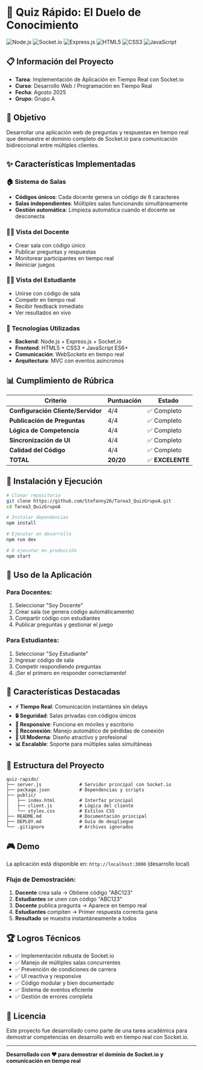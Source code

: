 # 🧠 Quiz Rápido: El Duelo de Conocimiento

![Node.js](https://img.shields.io/badge/Node.js-43853D?style=for-the-badge&logo=node.js&logoColor=white)
![Socket.io](https://img.shields.io/badge/Socket.io-black?style=for-the-badge&logo=socket.io&badgeColor=010101)
![Express.js](https://img.shields.io/badge/Express.js-404D59?style=for-the-badge)
![HTML5](https://img.shields.io/badge/HTML5-E34F26?style=for-the-badge&logo=html5&logoColor=white)
![CSS3](https://img.shields.io/badge/CSS3-1572B6?style=for-the-badge&logo=css3&logoColor=white)
![JavaScript](https://img.shields.io/badge/JavaScript-F7DF1E?style=for-the-badge&logo=javascript&logoColor=black)

## 📋 Información del Proyecto

- **Tarea**: Implementación de Aplicación en Tiempo Real con Socket.io
- **Curso**: Desarrollo Web / Programación en Tiempo Real
- **Fecha**: Agosto 2025
- **Grupo**: Grupo A

## 🎯 Objetivo

Desarrollar una aplicación web de preguntas y respuestas en tiempo real que demuestre el dominio completo de Socket.io para comunicación bidireccional entre múltiples clientes.

## ✨ Características Implementadas

### 🏠 Sistema de Salas
- **Códigos únicos**: Cada docente genera un código de 6 caracteres
- **Salas independientes**: Múltiples salas funcionando simultáneamente
- **Gestión automática**: Limpieza automática cuando el docente se desconecta

### 👨‍🏫 Vista del Docente
- Crear sala con código único
- Publicar preguntas y respuestas
- Monitorear participantes en tiempo real
- Reiniciar juegos

### 👩‍🎓 Vista del Estudiante
- Unirse con código de sala
- Competir en tiempo real
- Recibir feedback inmediato
- Ver resultados en vivo

### 🚀 Tecnologías Utilizadas
- **Backend**: Node.js + Express.js + Socket.io
- **Frontend**: HTML5 + CSS3 + JavaScript ES6+
- **Comunicación**: WebSockets en tiempo real
- **Arquitectura**: MVC con eventos asíncronos

## 📊 Cumplimiento de Rúbrica

| Criterio | Puntuación | Estado |
|----------|------------|--------|
| **Configuración Cliente/Servidor** | 4/4 | ✅ Completo |
| **Publicación de Preguntas** | 4/4 | ✅ Completo |
| **Lógica de Competencia** | 4/4 | ✅ Completo |
| **Sincronización de UI** | 4/4 | ✅ Completo |
| **Calidad del Código** | 4/4 | ✅ Completo |
| **TOTAL** | **20/20** | ✅ **EXCELENTE** |

## 🚀 Instalación y Ejecución

```bash
# Clonar repositorio
git clone https://github.com/Stefanny26/Tarea3_QuizGrupoA.git
cd Tarea3_QuizGrupoA

# Instalar dependencias
npm install

# Ejecutar en desarrollo
npm run dev

# O ejecutar en producción
npm start
```

## 📱 Uso de la Aplicación

### Para Docentes:
1. Seleccionar "Soy Docente"
2. Crear sala (se genera código automáticamente)
3. Compartir código con estudiantes
4. Publicar preguntas y gestionar el juego

### Para Estudiantes:
1. Seleccionar "Soy Estudiante"  
2. Ingresar código de sala
3. Competir respondiendo preguntas
4. ¡Ser el primero en responder correctamente!

## 🌟 Características Destacadas

- **⚡ Tiempo Real**: Comunicación instantánea sin delays
- **🔒 Seguridad**: Salas privadas con códigos únicos
- **📱 Responsive**: Funciona en móviles y escritorio
- **🔄 Reconexión**: Manejo automático de pérdidas de conexión
- **🎨 UI Moderna**: Diseño atractivo y profesional
- **📊 Escalable**: Soporte para múltiples salas simultáneas

## 📁 Estructura del Proyecto

```
quiz-rapido/
├── server.js              # Servidor principal con Socket.io
├── package.json           # Dependencias y scripts
├── public/
│   ├── index.html         # Interfaz principal
│   ├── client.js          # Lógica del cliente
│   └── styles.css         # Estilos CSS
├── README.md              # Documentación principal
├── DEPLOY.md              # Guía de despliegue
└── .gitignore             # Archivos ignorados
```

## 🎮 Demo

La aplicación está disponible en: `http://localhost:3000` (desarrollo local)

### Flujo de Demostración:
1. **Docente** crea sala → Obtiene código "ABC123"
2. **Estudiantes** se unen con código "ABC123"
3. **Docente** publica pregunta → Aparece en tiempo real
4. **Estudiantes** compiten → Primer respuesta correcta gana
5. **Resultado** se muestra instantáneamente a todos

## 🏆 Logros Técnicos

- ✅ Implementación robusta de Socket.io
- ✅ Manejo de múltiples salas concurrentes
- ✅ Prevención de condiciones de carrera
- ✅ UI reactiva y responsive
- ✅ Código modular y bien documentado
- ✅ Sistema de eventos eficiente
- ✅ Gestión de errores completa

## 📝 Licencia

Este proyecto fue desarrollado como parte de una tarea académica para demostrar competencias en desarrollo web en tiempo real con Socket.io.

---

**Desarrollado con ❤️ para demostrar el dominio de Socket.io y comunicación en tiempo real**
